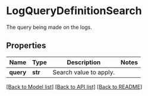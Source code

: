 # LogQueryDefinitionSearch

The query being made on the logs.
## Properties
Name | Type | Description | Notes
------------ | ------------- | ------------- | -------------
**query** | **str** | Search value to apply. | 

[[Back to Model list]](README.md#documentation-for-models) [[Back to API list]](README.md#documentation-for-api-endpoints) [[Back to README]](README.md)



